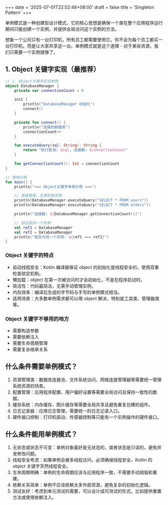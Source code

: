+++
date = '2025-07-01T22:52:48+08:00'
draft = false
title = 'Singleton Pattern'
+++

单例模式是一种创建型设计模式，它的核心思想是确保一个类在整个应用程序运行期间只能创建一个实例，并提供全局访问这个实例的方法。

想象一个公司只有一台打印机，所有员工都需要使用它。你不会为每个员工都买一台打印机，而是让大家共享这一台。单例模式就是这个道理 - 对于某些资源，我们只需要一个实例就够了。

## 1. Object 关键字实现（最推荐）

```kotlin
// 1. Object关键字实现单例
object DatabaseManager {
    private var connectionCount = 0

    init {
        println("DatabaseManager 初始化")
        connect()
    }

    private fun connect() {
        println("连接到数据库")
        connectionCount++
    }

    fun executeQuery(sql: String): String {
        return "执行查询: $sql, 连接数: $connectionCount"
    }

    fun getConnectionCount(): Int = connectionCount
}

// 使用示例
fun main() {
    println("=== Object关键字单例示例 ===")

    // 直接使用，无需获取实例
    println(DatabaseManager.executeQuery("SELECT * FROM users"))
    println(DatabaseManager.executeQuery("SELECT * FROM orders"))

    println("连接数: ${DatabaseManager.getConnectionCount()}")

    // 验证是同一个实例
    val ref1 = DatabaseManager
    val ref2 = DatabaseManager
    println("是否为同一个实例: ${ref1 === ref2}")
}
```

### Object 关键字的特点

- 自动线程安全：Kotlin 编译器保证 object 的初始化是线程安全的，使用双重检查锁定机制。
- 懒加载：object 在第一次被访问时才会初始化，不是在程序启动时。
- 简洁性：代码最简洁，无需手动管理实例。
- 内存效率：编译后生成的字节码与手写的单例模式相当。
- 适用场景：大多数单例需求都可以用 object 解决，特别是工具类、管理器类等。

### Object 关键字不够用的地方

- 需要构造参数
- 需要依赖注入
- 需要生命周期管理
- 需要复杂继承关系

## 什么条件需要单例模式？

1. 资源管理类：数据库连接池、文件系统访问、网络连接管理器等需要统一管理系统资源的场景。
2. 配置管理：应用程序配置、用户偏好设置等需要全局访问且保持一致性的数据。
3. 缓存系统：内存缓存、图片缓存等需要全局共享且避免重复创建的组件。
4. 日志记录器：应用日志管理，需要统一的日志记录入口。
5. 硬件接口控制：打印机驱动、传感器控制等只能有一个实例操作的硬件接口。

## 什么条件能用单例模式？

1. 无状态或状态不可变：单例对象最好是无状态的，或者状态是只读的，避免并发修改问题。
2. 线程安全考虑：如果单例会被多线程访问，必须确保线程安全，Kotlin 的 object 关键字天然线程安全。
3. 生命周期明确：单例的生命周期应该与应用程序一致，不需要手动销毁和重建。
4. 依赖关系简单：单例不应该依赖太多外部资源，避免复杂的初始化逻辑。
5. 测试友好：考虑到单元测试的需要，可以设计成可测试的形式，比如提供重置方法或使用依赖注入。
